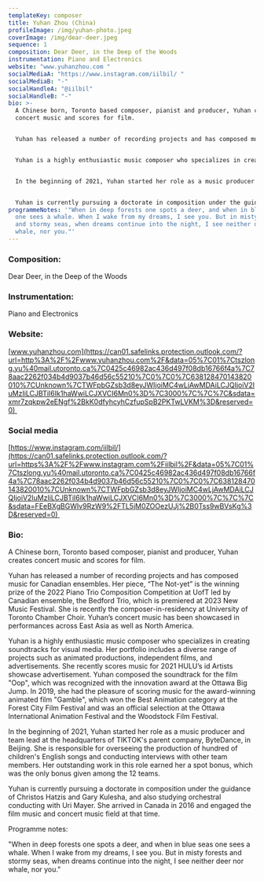 ```yaml
---
templateKey: composer
title: Yuhan Zhou (China)
profileImage: /img/yuhan-photo.jpeg
coverImage: /img/dear-deer.jpeg
sequence: 1
composition: Dear Deer, in the Deep of the Woods
instrumentation: Piano and Electronics
website: "www.yuhanzhou.com "
socialMediaA: "https://www.instagram.com/iilbil/ "
socialMediaB: "-"
socialHandleA: "@iilbil"
socialHandleB: "-"
bio: >-
  A Chinese born, Toronto based composer, pianist and producer, Yuhan creates
  concert music and scores for film.


  Yuhan has released a number of recording projects and has composed music for Canadian ensembles. Her piece, “The Not-yet” is the winning prize of the 2022 Piano Trio Composition Competition at UofT led by Canadian ensemble, the Bedford Trio, which is premiered at 2023 New Music Festival. She is recently the composer-in-residency at University of Toronto Chamber Choir. Yuhan’s concert music has been showcased in performances across East Asia as well as North America.


  Yuhan is a highly enthusiastic music composer who specializes in creating soundtracks for visual media. Her portfolio includes a diverse range of projects such as animated productions, independent films, and advertisements. She recently scores music for 2021 HULU’s id Artists showcase advertisement. Yuhan composed the soundtrack for the film "Oop", which was recognized with the innovation award at the Ottawa Big Jump. In 2019, she had the pleasure of scoring music for the award-winning animated film "Gamble", which won the Best Animation category at the Forest City Film Festival and was an official selection at the Ottawa International Animation Festival and the Woodstock Film Festival.


  In the beginning of 2021, Yuhan started her role as a music producer and team lead at the headquarters of TIKTOK's parent company, ByteDance, in Beijing. She is responsible for overseeing the production of hundred of children's English songs and conducting interviews with other team members. Her outstanding work in this role earned her a spot bonus, which was the only bonus given among the 12 teams.


  Yuhan is currently pursuing a doctorate in composition under the guidance of Christos Hatzis and Gary Kulesha, and also studying orchestral conducting with Uri Mayer. She arrived in Canada in 2016 and engaged the film music and concert music field at that time.
programmeNotes: '"When in deep forests one spots a deer, and when in blue seas
  one sees a whale. When I wake from my dreams, I see you. But in misty forests
  and stormy seas, when dreams continue into the night, I see neither deer nor
  whale, nor you."'
---
```

### Composition:

Dear Deer, in the Deep of the Woods

### Instrumentation:

Piano and Electronics

### Website:

[www.yuhanzhou.com](https://can01.safelinks.protection.outlook.com/?url=http%3A%2F%2Fwww.yuhanzhou.com%2F&data=05%7C01%7Ctszlong.yu%40mail.utoronto.ca%7C0425c46982ac436d497f08db16766f4a%7C78aac2262f034b4d9037b46d56c55210%7C0%7C0%7C638128470143820010%7CUnknown%7CTWFpbGZsb3d8eyJWIjoiMC4wLjAwMDAiLCJQIjoiV2luMzIiLCJBTiI6Ik1haWwiLCJXVCI6Mn0%3D%7C3000%7C%7C%7C&sdata=xmr7zqkpw2eENgf%2BkK0dfyhcyhCzfupSpB2PKTwLVKM%3D&reserved=0) 

### Social media

[https://www.instagram.com/iilbil/](https://can01.safelinks.protection.outlook.com/?url=https%3A%2F%2Fwww.instagram.com%2Fiilbil%2F&data=05%7C01%7Ctszlong.yu%40mail.utoronto.ca%7C0425c46982ac436d497f08db16766f4a%7C78aac2262f034b4d9037b46d56c55210%7C0%7C0%7C638128470143820010%7CUnknown%7CTWFpbGZsb3d8eyJWIjoiMC4wLjAwMDAiLCJQIjoiV2luMzIiLCJBTiI6Ik1haWwiLCJXVCI6Mn0%3D%7C3000%7C%7C%7C&sdata=FEeBXgBGWIv9RzW9%2FTL5jM0ZOOezUJj%2B0Tss9wBVsKg%3D&reserved=0) 

### Bio:

A Chinese born, Toronto based composer, pianist and producer, Yuhan creates concert music and scores for film.

Yuhan has released a number of recording projects and has composed music for Canadian ensembles. Her piece, “The Not-yet” is the winning prize of the 2022 Piano Trio Composition Competition at UofT led by Canadian ensemble, the Bedford Trio, which is premiered at 2023 New Music Festival. She is recently the composer-in-residency at University of Toronto Chamber Choir. Yuhan’s concert music has been showcased in performances across East Asia as well as North America.

Yuhan is a highly enthusiastic music composer who specializes in creating soundtracks for visual media. Her portfolio includes a diverse range of projects such as animated productions, independent films, and advertisements. She recently scores music for 2021 HULU’s id Artists showcase advertisement. Yuhan composed the soundtrack for the film "Oop", which was recognized with the innovation award at the Ottawa Big Jump. In 2019, she had the pleasure of scoring music for the award-winning animated film "Gamble", which won the Best Animation category at the Forest City Film Festival and was an official selection at the Ottawa International Animation Festival and the Woodstock Film Festival.

In the beginning of 2021, Yuhan started her role as a music producer and team lead at the headquarters of TIKTOK's parent company, ByteDance, in Beijing. She is responsible for overseeing the production of hundred of children's English songs and conducting interviews with other team members. Her outstanding work in this role earned her a spot bonus, which was the only bonus given among the 12 teams.

Yuhan is currently pursuing a doctorate in composition under the guidance of Christos Hatzis and Gary Kulesha, and also studying orchestral conducting with Uri Mayer. She arrived in Canada in 2016 and engaged the film music and concert music field at that time. 

Programme notes:

"When in deep forests one spots a deer, and when in blue seas one sees a whale. When I wake from my dreams, I see you. But in misty forests and stormy seas, when dreams continue into the night, I see neither deer nor whale, nor you."
